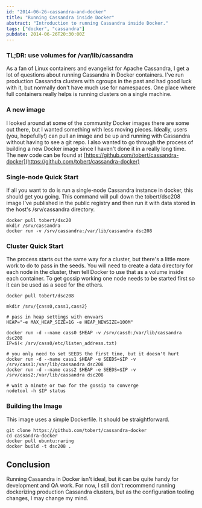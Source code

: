 ```yaml
---
id: "2014-06-26-cassandra-and-docker"
title: "Running Cassandra inside Docker"
abstract: "Introduction to running Cassandra inside Docker."
tags: ["docker", "cassandra"]
pubdate: 2014-06-26T20:30:00Z
---
```


### TL;DR: use volumes for /var/lib/cassandra

As a fan of Linux containers and evangelist for Apache Cassandra, I get a lot
of questions about running Cassandra in Docker containers. I've run production
Cassandra clusters with cgroups in the past and had good luck with it, but
normally don't have much use for namespaces. One place where full containers
really helps is running clusters on a single machine.

### A new image

I looked around at some of the community Docker images there are some
out there, but I wanted something with less moving pieces.
Ideally, users (you, hopefully!) can pull an image and be up and
running with Cassandra without having to see a git repo. I also
wanted to go through the process of building a new Docker image since I
haven't done it in a really long time. The new code can be found at
[https://github.com/tobert/cassandra-docker](https://github.com/tobert/cassandra-docker)

### Single-node Quick Start

If all you want to do is run a single-node Cassandra instance in docker,
this should get you going. This command will pull down the tobert/dsc208
image I've published in the public registry and then run it with data
stored in the host's /srv/cassandra directory.

```
docker pull tobert/dsc20
mkdir /srv/cassandra
docker run -v /srv/cassandra:/var/lib/cassandra dsc208
```

### Cluster Quick Start

The process starts out the same way for a cluster, but there's a little more work to
do to pass in the seeds. You will need to create a data directory for each node in
the cluster, then tell Docker to use that as a volume inside each container. To get
gossip working one node needs to be started first so it can be used as a seed for the others.

```
docker pull tobert/dsc208

mkdir /srv/{cass0,cass1,cass2}

# pass in heap settings with envvars
HEAP="-e MAX_HEAP_SIZE=1G -e HEAP_NEWSIZE=100M"

docker run -d --name cass0 $HEAP -v /srv/cass0:/var/lib/cassandra dsc208
IP=$(< /srv/cass0/etc/listen_address.txt)

# you only need to set SEEDS the first time, but it doesn't hurt
docker run -d --name cass1 $HEAP -e SEEDS=$IP -v /srv/cass1:/var/lib/cassandra dsc208
docker run -d --name cass2 $HEAP -e SEEDS=$IP -v /srv/cass2:/var/lib/cassandra dsc208

# wait a minute or two for the gossip to converge
nodetool -h $IP status
```

### Building the Image

This image uses a simple Dockerfile. It should be straightforward.

```
git clone https://github.com/tobert/cassandra-docker
cd cassandra-docker
docker pull ubuntu:raring
docker build -t dsc208 .
```

## Conclusion

Running Cassandra in Docker isn't ideal, but it can be quite handy for development and QA work.
For now, I still don't recommend running dockerizing production Cassandra clusters, but as
the configuration tooling changes, I may change my mind.

